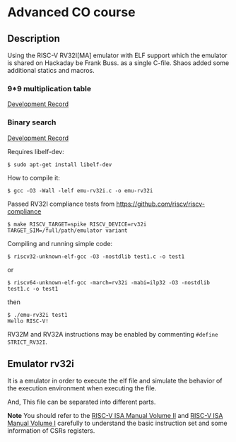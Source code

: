 # Advanced CO course

## Description

Using the RISC-V RV32I[MA] emulator with ELF support which the emulator is shared on Hackaday be Frank Buss.
as a single C-file. Shaos added some additional statics and macros.

### 9*9 multiplication table
[Development Record](https://hackmd.io/@kksweet8845/rsicvlab299multitable)

### Binary search
[Development Record](https://hackmd.io/@kksweet8845/riscvlab2binarysearchtree)

Requires libelf-dev:
```shell
$ sudo apt-get install libelf-dev
```

How to compile it:
```shell
$ gcc -O3 -Wall -lelf emu-rv32i.c -o emu-rv32i
```

Passed RV32I compliance tests from https://github.com/riscv/riscv-compliance
```shell
$ make RISCV_TARGET=spike RISCV_DEVICE=rv32i TARGET_SIM=/full/path/emulator variant
```

Compiling and running simple code:
```shell
$ riscv32-unknown-elf-gcc -O3 -nostdlib test1.c -o test1
```

or
```shell
$ riscv64-unknown-elf-gcc -march=rv32i -mabi=ilp32 -O3 -nostdlib test1.c -o test1
```

then
```shell
$ ./emu-rv32i test1
Hello RISC-V!
```

RV32M and RV32A instructions may be enabled by commenting `#define STRICT_RV32I`.

## Emulator rv32i

It is a emulator in order to execute the elf file and simulate the behavior of the execution environment when executing the file.

And, This file can be separated into different parts.

**Note**
You should refer to the [RISC-V ISA Manual Volume II](https://content.riscv.org/wp-content/uploads/2017/05/riscv-privileged-v1.10.pdf) and [RISC-V ISA Manual Volume I](https://riscv.org/specifications/) carefully to understand the basic instruction set and some information of CSRs registers.
